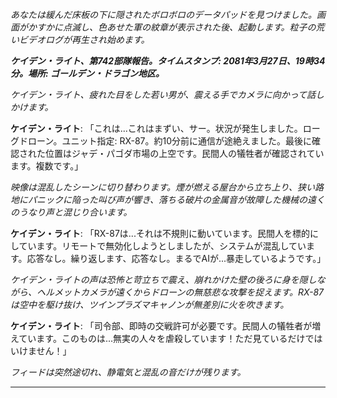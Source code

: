 _あなたは緩んだ床板の下に隠されたボロボロのデータパッドを見つけました。画面がかすかに点滅し、色あせた軍の紋章が表示された後、起動します。粒子の荒いビデオログが再生され始めます。_

**_ケイデン・ライト、第742部隊報告。タイムスタンプ: 2081年3月27日、19時34分。場所: ゴールデン・ドラゴン地区。_**

_ケイデン・ライト、疲れた目をした若い男が、震える手でカメラに向かって話しかけます。_

**ケイデン・ライト**: 「これは...これはまずい、サー。状況が発生しました。ローグドローン。ユニット指定: RX-87。約10分前に通信が途絶えました。最後に確認された位置はジャデ・パゴダ市場の上空です。民間人の犠牲者が確認されています。複数です。」

_映像は混乱したシーンに切り替わります。煙が燃える屋台から立ち上り、狭い路地にパニックに陥った叫び声が響き、落ちる破片の金属音が故障した機械の遠くのうなり声と混じり合います。_

**ケイデン・ライト**: 「RX-87は...それは不規則に動いています。民間人を標的にしています。リモートで無効化しようとしましたが、システムが混乱しています。応答なし。繰り返します、応答なし。まるでAIが...暴走しているようです。」

_ケイデン・ライトの声は恐怖と苛立ちで震え、崩れかけた壁の後ろに身を隠しながら、ヘルメットカメラが遠くからドローンの無慈悲な攻撃を捉えます。RX-87は空中を駆け抜け、ツインプラズマキャノンが無差別に火を吹きます。_

**ケイデン・ライト**: 「司令部、即時の交戦許可が必要です。民間人の犠牲者が増えています。このものは...無実の人々を虐殺しています！ただ見ているだけではいけません！」

_フィードは突然途切れ、静電気と混乱の音だけが残ります。_

---
